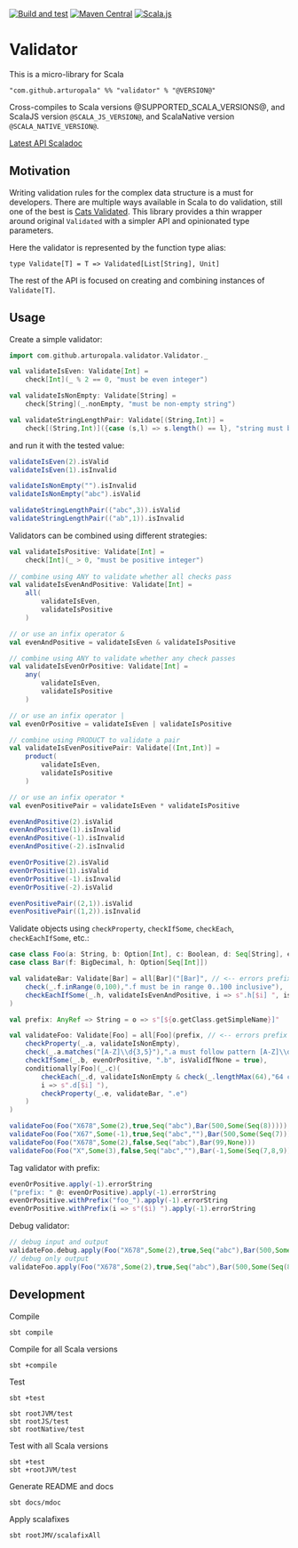 [![Build and test](https://github.com/arturopala/validator/actions/workflows/build.yml/badge.svg)](https://github.com/arturopala/validator/actions/workflows/build.yml)
[![Maven Central](https://maven-badges.herokuapp.com/maven-central/com.github.arturopala/validator_2.13/badge.svg)](https://maven-badges.herokuapp.com/maven-central/com.github.arturopala/validator_2.13)
[![Scala.js](https://www.scala-js.org/assets/badges/scalajs-1.7.0.svg)](https://www.scala-js.org)

Validator
===

This is a micro-library for Scala

    "com.github.arturopala" %% "validator" % "@VERSION@"

Cross-compiles to Scala versions @SUPPORTED_SCALA_VERSIONS@, 
and ScalaJS version `@SCALA_JS_VERSION@`, and ScalaNative version `@SCALA_NATIVE_VERSION@`.

[Latest API Scaladoc](https://arturopala.github.io/validator/latest/api/com/github/arturopala/validator/index.html)

Motivation
---
Writing validation rules for the complex data structure is a must for developers. There are multiple ways available in Scala to do validation, still one of the best is [Cats Validated](https://typelevel.org/cats/datatypes/validated.html). This library provides a thin wrapper around original `Validated` with a simpler API and opinionated type parameters. 

Here the validator is represented by the function type alias:

    type Validate[T] = T => Validated[List[String], Unit]

The rest of the API is focused on creating and combining instances of `Validate[T]`.

Usage
---

Create a simple validator:
```scala mdoc:silent
import com.github.arturopala.validator.Validator._

val validateIsEven: Validate[Int] = 
    check[Int](_ % 2 == 0, "must be even integer")

val validateIsNonEmpty: Validate[String] = 
    check[String](_.nonEmpty, "must be non-empty string") 

val validateStringLengthPair: Validate[(String,Int)] = 
    check[(String,Int)]({case (s,l) => s.length() == l}, "string must be of expected length")
```

and run it with the tested value:
```scala mdoc
validateIsEven(2).isValid
validateIsEven(1).isInvalid

validateIsNonEmpty("").isInvalid
validateIsNonEmpty("abc").isValid

validateStringLengthPair(("abc",3)).isValid
validateStringLengthPair(("ab",1)).isInvalid
```

Validators can be combined using different strategies:
```scala mdoc:silent
val validateIsPositive: Validate[Int] = 
    check[Int](_ > 0, "must be positive integer")
 
// combine using ANY to validate whether all checks pass
val validateIsEvenAndPositive: Validate[Int] = 
    all(
        validateIsEven, 
        validateIsPositive
    )

// or use an infix operator &
val evenAndPositive = validateIsEven & validateIsPositive  

// combine using ANY to validate whether any check passes
val validateIsEvenOrPositive: Validate[Int] = 
    any(
        validateIsEven, 
        validateIsPositive
    )

// or use an infix operator |
val evenOrPositive = validateIsEven | validateIsPositive 

// combine using PRODUCT to validate a pair
val validateIsEvenPositivePair: Validate[(Int,Int)] = 
    product(
        validateIsEven, 
        validateIsPositive
    )

// or use an infix operator *
val evenPositivePair = validateIsEven * validateIsPositive 

```
```scala mdoc
evenAndPositive(2).isValid
evenAndPositive(1).isInvalid
evenAndPositive(-1).isInvalid
evenAndPositive(-2).isInvalid

evenOrPositive(2).isValid
evenOrPositive(1).isValid
evenOrPositive(-1).isInvalid
evenOrPositive(-2).isValid

evenPositivePair((2,1)).isValid
evenPositivePair((1,2)).isInvalid
```

Validate objects using `checkProperty`, `checkIfSome`, `checkEach`, `checkEachIfSome`, etc.:
```scala mdoc:silent
case class Foo(a: String, b: Option[Int], c: Boolean, d: Seq[String], e: Bar)
case class Bar(f: BigDecimal, h: Option[Seq[Int]])

val validateBar: Validate[Bar] = all[Bar]("[Bar]", // <-- errors prefix
    check(_.f.inRange(0,100),".f must be in range 0..100 inclusive"),
    checkEachIfSome(_.h, validateIsEvenAndPositive, i => s".h[$i] ", isValidIfNone = false)
)

val prefix: AnyRef => String = o => s"[${o.getClass.getSimpleName}]"

val validateFoo: Validate[Foo] = all[Foo](prefix, // <-- errors prefix function
    checkProperty(_.a, validateIsNonEmpty),
    check(_.a.matches("[A-Z]\\d{3,5}"),".a must follow pattern [A-Z]\\d{3,5}"),
    checkIfSome(_.b, evenOrPositive, ".b", isValidIfNone = true),
    conditionally[Foo](_.c)(
        checkEach(_.d, validateIsNonEmpty & check(_.lengthMax(64),"64 characters maximum"), 
        i => s".d[$i] "),
        checkProperty(_.e, validateBar, ".e")
    )
)
```
```scala mdoc 
validateFoo(Foo("X678",Some(2),true,Seq("abc"),Bar(500,Some(Seq(8)))))
validateFoo(Foo("X67",Some(-1),true,Seq("abc",""),Bar(500,Some(Seq(7)))))
validateFoo(Foo("X678",Some(2),false,Seq("abc"),Bar(99,None)))
validateFoo(Foo("X",Some(3),false,Seq("abc",""),Bar(-1,Some(Seq(7,8,9)))))
```

Tag validator with prefix:
```scala mdoc
evenOrPositive.apply(-1).errorString
("prefix: " @: evenOrPositive).apply(-1).errorString
evenOrPositive.withPrefix("foo_").apply(-1).errorString
evenOrPositive.withPrefix(i => s"($i) ").apply(-1).errorString
```

Debug validator:
```scala mdoc
// debug input and output
validateFoo.debug.apply(Foo("X678",Some(2),true,Seq("abc"),Bar(500,Some(Seq(8)))))
// debug only output
validateFoo.apply(Foo("X678",Some(2),true,Seq("abc"),Bar(500,Some(Seq(8))))).debug
```

Development
---

Compile

    sbt compile

Compile for all Scala versions

    sbt +compile

Test

    sbt +test

    sbt rootJVM/test
    sbt rootJS/test
    sbt rootNative/test

Test with all Scala versions

    sbt +test
    sbt +rootJVM/test


Generate README and docs

    sbt docs/mdoc

Apply scalafixes

    sbt rootJMV/scalafixAll    
